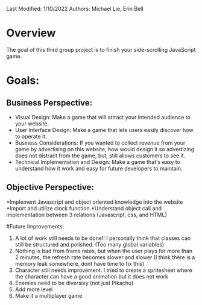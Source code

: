 Last Modified: 1/10/2022
Authors: Michael Lie, Erin Bell

# Overview
The goal of this third group project is to finish your side-scrolling JavaScript game.

# Goals:

## Business Perspective:
* Visual Design: Make a game that will attract your intended audience to your website.
* User Interface Design: Make a game that lets users easily discover how to operate it.
* Business Considerations: If you wanted to collect revenue from your game by advertising on this website, how would design it so advertizing does not distract from the game, but, still allows customers to see it.
* Technical Implementation and Design: Make a game that's easy to understand how it work and easy for future developers to maintain.

## Objective Perspective:
*Implement Javascript and object oriented knowledge into the website
*Import and utilize clock function
*Understand object call and implementation between 3 relations (Javascript, css, and HTML)

#Future Improvements:
1. A lot of work still needs to be done!! I personally think that classes can still be structured and polished. (Too many global variables)
2. Nothing is bad from frame rates, but when the user plays for more than 2 minutes, the refresh rate becomes slower and slower (I think there is a memory leak somewhere, dont have time to fix this)
3. Character still needs improvement. I tried to create a spritesheet where the character can have a good animation but it does not work
4. Enemies need to be diversivy (not just Pikachu)
5. Add more level
6. Make it a multiplayer game
